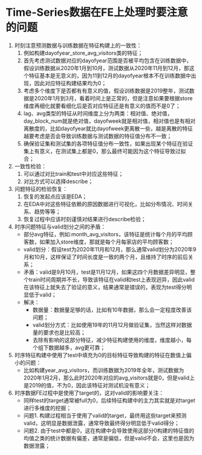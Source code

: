 # Time-Series数据在FE上处理时要注意的问题

1. 时刻注意预测数据与训练数据在特征构建上的一致性：
    1. 例如构建dayofyear_store_avg_visitors类的特征；
    2. 首先考虑测试数据对应的dayofyear范围是否被平均包含在训练数据中，假设训练数据从2020年1月到10月，测试数据从2020年11月到12月，那这个特征基本是无意义的，因为11到12月的dayofyear根本不在训练数据中出现，因此对应特征构建结果均为0；
    3. 考虑多个维度下是否都有有意义的值，假设训练数据是2019整年，测试数据是2020年1月到3月，看着时间上是正常的，但是注意如果要根据store维度再细化就要看细化后是否对应特征还是有意义的值而不是0了；
    4. lag、avg类型的特征从时间维度上分为两类：相对值、绝对值，day_block_num就是绝对值，dayofweek就是相对值，相对值也是有相对离散度的，比如dayofyear就比dayofweek更离散一些，越是离散的特征越要考虑是否会导致训练数据与测试数据的特征值分布不一致；
    5. 确保验证集和测试集的各项特征值分布一致性，如果出现某个特征在验证集上有意义，在测试集上都是0，那么最终可能因为这个特征导致过拟合；
2. 一致性检验：
    1. 可以通过对比train和test中对应这些特征；
    2. 对比方式可以选择describe；
3. 问题特征的检验恢复：
    1. 恢复的发起点应该是EDA；
    2. 在EDA中对这些特征依赖的原因数据进行可视化，比如分布情况、时间关系、趋势等等；
    3. 恢复过程中应该时刻谨慎对结果进行describe检验；
4. 时序问题特征与valid划分之间的矛盾：
    - 部分avg特征，例如:month_avg_visitors，该特征是统计每个月的平均顾客数，如果加入store维度，那就是每个月每家店的平均顾客数；
    - valid划分：假设test为2020年11月和12月，那么通常valid划分为2020年9月和10月，这样保证了时间长度是一致的两个月，且维持了时序的前后关系；
    - 矛盾：valid是9月10月，test是11月12月，如果这四个月数据差异明显，整个train时间周期并不长，导致该特征在valid和test上表现迥异，因此valid在该特征上就失去了验证的意义，结果通常是错误的，表现为test得分明显低于valid；
    - 解决：
        - 数据量：数据量足够的话，比如有10年数据，那么会一定程度改善该问题；
        - valid划分方式：比如使用19年的11月12月做验证集，当然这样对数据量的要求也是比较高；
        - 去除有影响的这部分特征，减少特征构建使用的维度，维度越小，每个组下数据越多，avg更可靠；
5. 时序特征构建中使用了test中填充为0的目标特征导致构建的特征在数值上偏小的问题：
    - 比如构建year_avg_visitors，而训练数据为2019年全年，测试数据为2020年1月2月，那么此时2020年对应的avg_visitors就是0，但是valid上是2019的值，不为0，因此该特征对测试机没有意义；
6. 时序数据FE过程中是使用了target的，这对valid的影响要关注：
    - 同样test的target通常被full为0，后续特征构建中的主力其实就是对target进行多维度的挖掘；
    - 问题1. 构建过程相当于使用了valid的target，最终用这些target来预测valid，这明显是数据泄露，通常导致最终得分明显低于valid得分；
    - 问题2. 由于test中都是0，这在构建中会导致使用这部分0构建的特征值的均值之类的统计数据有偏差，通常是偏低，但是valid不会，这里也是因为数据泄露；
